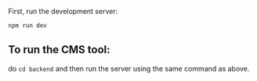 
First, run the development server:

```bash
npm run dev

```


## To run the CMS tool:
do ``` cd backend ``` and then run the server using the same command as above.
